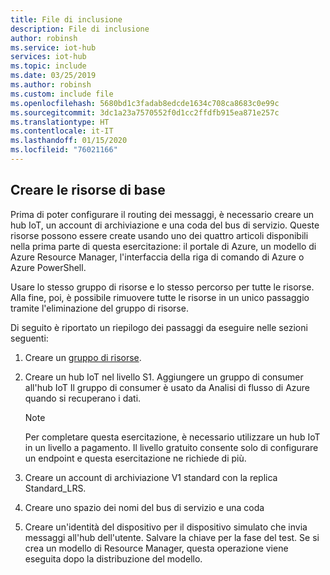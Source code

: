 ```yaml
---
title: File di inclusione
description: File di inclusione
author: robinsh
ms.service: iot-hub
services: iot-hub
ms.topic: include
ms.date: 03/25/2019
ms.author: robinsh
ms.custom: include file
ms.openlocfilehash: 5680bd1c3fadab8edcde1634c708ca8683c0e99c
ms.sourcegitcommit: 3dc1a23a7570552f0d1cc2ffdfb915ea871e257c
ms.translationtype: HT
ms.contentlocale: it-IT
ms.lasthandoff: 01/15/2020
ms.locfileid: "76021166"
---
```

## <a name="create-base-resources"></a>Creare le risorse di base

Prima di poter configurare il routing dei messaggi, è necessario creare un hub IoT, un account di archiviazione e una coda del bus di servizio. Queste risorse possono essere create usando uno dei quattro articoli disponibili nella prima parte di questa esercitazione: il portale di Azure, un modello di Azure Resource Manager, l'interfaccia della riga di comando di Azure o Azure PowerShell.

Usare lo stesso gruppo di risorse e lo stesso percorso per tutte le risorse. Alla fine, poi, è possibile rimuovere tutte le risorse in un unico passaggio tramite l'eliminazione del gruppo di risorse.

Di seguito è riportato un riepilogo dei passaggi da eseguire nelle sezioni seguenti: 

1. Creare un [gruppo di risorse](../articles/azure-resource-manager/management/overview.md).

2. Creare un hub IoT nel livello S1. Aggiungere un gruppo di consumer all'hub IoT Il gruppo di consumer è usato da Analisi di flusso di Azure quando si recuperano i dati.

   > [!NOTE]
   > Per completare questa esercitazione, è necessario utilizzare un hub IoT in un livello a pagamento. Il livello gratuito consente solo di configurare un endpoint e questa esercitazione ne richiede di più.
   > 

3. Creare un account di archiviazione V1 standard con la replica Standard_LRS.

4. Creare uno spazio dei nomi del bus di servizio e una coda

5. Creare un'identità del dispositivo per il dispositivo simulato che invia messaggi all'hub dell'utente. Salvare la chiave per la fase del test. Se si crea un modello di Resource Manager, questa operazione viene eseguita dopo la distribuzione del modello.